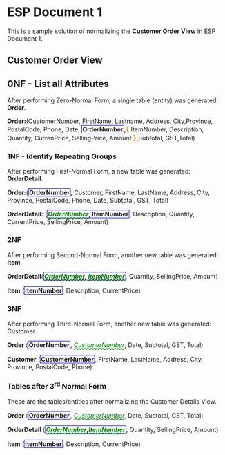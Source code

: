 # ESP Document 1

This is a sample solution of normalizing the **Customer Order View** in ESP Document 1.

## Customer Order View

## 0NF - List all Attributes

After performing Zero-Normal Form, a single table  (entity) was generated: **Order**.

**Order:**(CustomerNumber, FirstName, Lastname, Address, City,Province, PostalCode, Phone, Date, <b class="pk">OrderNumber</b>,<b class="gp">{</b> ItemNumber, Description, Quantity, CurrenPrice, SellingPrice, Amount <b class="gp">}</b>,Subtotal, GST,Total)

### 1NF - Identify Repeating Groups

After performing First-Normal Form, a new table was generated: **OrderDetail**.

**Order:**(<b class="pk">OrderNumber</b>, Customer, FirstName, LastName, Address, City, Province, PostalCode, Phone, Date, Subtotal, GST, Total)

**OrderDetail:** (<b class="pk"><u class="fk">OrderNumber</u>, ItemNumber</b>, Description, Quantity, CurrentPrice, SellingPrice, Amount)

### 2NF

After performing Second-Normal Form, another new table was generated: **Item**.

**OrderDetail**(<b class="pk"><u class="fk">OrderNumber</u>, <u class="fk">ItemNumber</u></b>, Quantity, SellingPrice, Amount)

**Item** (<b class="pk">ItemNumber</b>, Description, CurrentPrice)

### 3NF

After performing Third-Normal Form, another new table was generated: Customer.

**Order**	(<b class="pk">OrderNumber</b>, <u class="fk">CustomerNumber</u>, Date, Subtotal, GST, Total)

**Customer**	(<b class="pk">CustomerNumber</b>, FirstName, LastName, Address, City, Province, PostalCode, Phone)

### Tables after 3<sup>rd</sup> Normal Form

These are the tables/entities after normalizing the Customer Details View.

**Order**	(<b class="pk">OrderNumber</b>, <u class="fk">CustomerNumber</u>, Date, Subtotal, GST, Total)

**OrderDetail**	(<b class="pk"><u class="fk">OrderNumber</u>,<u class="fk">ItemNumber</u></b>, Quantity,  SellingPrice, Amount)

**Item**	(<b class="pk">ItemNumber</b>, Description, CurrentPrice)

<style type="text/css">
.pk{
    font-weight: bold;
    display: inline-block;
    border: solid thin blue;
    padding: 0 1px;
}
.fk{
    color: green;
    font-style: italic;
    text-decoration: wavy underline green;
}
.gp{
    color: darkorange;
    font-size:1.2em;
    font-weight: bold;

}
</style>